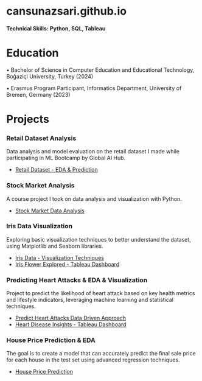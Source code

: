 # cansunazsari.github.io

#### Technical Skills: Python, SQL, Tableau

# Education

• Bachelor of Science in Computer Education and Educational Technology, Boğaziçi University, Turkey (2024)

• Erasmus Program Participant, Informatics Department, University of Bremen, Germany (2023)

# Projects

### Retail Dataset Analysis
Data analysis and model evaluation on the retail dataset I made while participating in ML Bootcamp by Global AI Hub.

- [Retail Dataset - EDA & Prediction](https://github.com/cansusaarii/Retail-dataset-analysis)

### Stock Market Analysis
A course project I took on data analysis and visualization with Python.

- [Stock Market Data Analysis](https://github.com/cansusaarii/stock-market-analysis)

### Iris Data Visualization
Exploring basic visualization techniques to better understand the dataset, using Matplotlib and Seaborn libraries.

- [Iris Data - Visualization Techniques](https://www.kaggle.com/code/cansusary/iris-data-visual-magic-with-matplotlib-seaborn)
- [Iris Flower Explored - Tableau Dashboard](https://public.tableau.com/app/profile/cansu.sari/viz/IrisFlowerExplored/Dashboard1)

### Predicting Heart Attacks & EDA & Visualization
Project to predict the likelihood of heart attack based on key health metrics and lifestyle indicators, leveraging machine learning and statistical techniques.

- [Predict Heart Attacks Data Driven Approach](https://www.kaggle.com/code/cansusary/predicting-heart-attacks-data-driven-approach)
- [Heart Disease Insights - Tableau Dashboard](https://public.tableau.com/app/profile/cansu.sari/viz/HeartDiseaseInsights_17350302495600/Dashboard1)

### House Price Prediction & EDA 
The goal is to create a model that can accurately predict the final sale price for each house in the test set using advanced regression techniques.

- [House Price Prediction](https://www.kaggle.com/code/cansusary/house-price-prediction)
